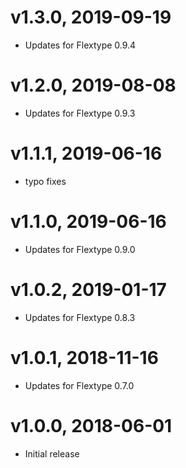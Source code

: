 # v1.3.0, 2019-09-19
* Updates for Flextype 0.9.4

# v1.2.0, 2019-08-08
* Updates for Flextype 0.9.3

# v1.1.1, 2019-06-16
* typo fixes

# v1.1.0, 2019-06-16
* Updates for Flextype 0.9.0

# v1.0.2, 2019-01-17
* Updates for Flextype 0.8.3

# v1.0.1, 2018-11-16
* Updates for Flextype 0.7.0

# v1.0.0, 2018-06-01
* Initial release
